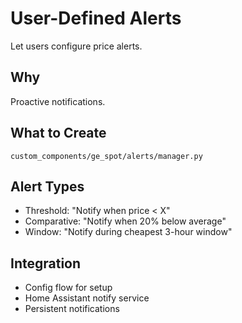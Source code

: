 # User-Defined Alerts

Let users configure price alerts.

## Why

Proactive notifications.

## What to Create

`custom_components/ge_spot/alerts/manager.py`

## Alert Types

- Threshold: "Notify when price < X"
- Comparative: "Notify when 20% below average"
- Window: "Notify during cheapest 3-hour window"

## Integration

- Config flow for setup
- Home Assistant notify service
- Persistent notifications
